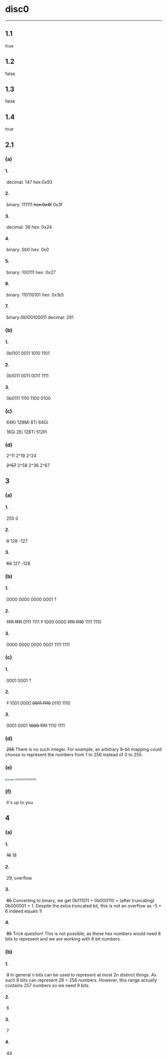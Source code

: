 # disc0

------

## 1.1

true

## 1.2

false

## 1.3

false

## 1.4

true

## 2.1

### 	(a)

#### 	1.

​	decimal: 147	hex:0x93

#### 	2.

​	binary: 111111	~~hex:0x4f~~  0x3f

#### 	3.

​	decimal: 36	hex: 0x24

#### 	4.

​	binary: 0b0	hex: 0x0

#### 	5.

​	binary: 100111	hex: 0x27

#### 	6.

​	binary: 110110101	hex: 0x1b5

#### 	7.

​	binary:0b100100011 	decimal: 291

### 	(b)

#### 	1.

​	0b1101 0011 1010 1101

#### 	2.

​	0b1011 0011 0011 1111

#### 	3.

​	0b0111 1110 1100 0100

### 	(c)

​	64Ki	128Mi	8Ti	64Gi

​	16Gi	2Ei	128Ti	512Pi

### 	(d)

​	2^11	2^19	2^24

​	~~2^57~~  2^58	2^36	2^67

## 3

### 	(a)

#### 	1.

​	255  0

#### 	2.

​	~~0~~  128  -127

#### 	3.

​	~~63~~  127  -128

### 	(b)

#### 	1.

​	0000 0000	0000 0001	?

#### 	2.

​	~~1111 1111~~	0111 1111	~~?~~  1000 0000	~~1111 1110~~  1111 1110

#### 	3.

​	0000 0000	0000 0001	1111 1111

### 	(c)

#### 	1.

​	0001 0001	?

#### 	2.

​	~~?~~  1001 0000	~~0011 1110~~  0110 1110

#### 	3.

​	0001 0001	~~1000 1111~~  1110 1111

### 	(d)

​	~~255~~  There is no such integer. For example, an arbitrary 8-bit mapping could choose 	to represent the numbers from 1 to 256 instead of 0 to 255.

### 	(e)

​	<img src="C:\Users\Guosheng_W\AppData\Roaming\Typora\typora-user-images\image-20220412140155149.png" alt="image-20220412140155149" style="zoom:50%;" />

### 	(f)

​	it's up to you

## 4

### 	(a)

#### 	1.

​	~~16~~  18

#### 	2.

​	29, overflow

#### 	3.

​	~~65~~  Converting to binary, we get 0b111011 + 0b000110 = (after truncating) 0b000001 	= 1. Despite the extra truncated bit, this is not an overflow as -5 + 6 indeed equals 1!

#### 	4.

​	~~85~~  Trick question! This is not possible, as these hex numbers would need 8 bits to 	represent and we are working with 6 bit numbers.

### 	(b)

#### 	1.

​	~~3~~  In general n bits can be used to represent at most 2n distinct things. As such 8     	bits can represent 28 = 256 numbers. However, this range actually contains 257 	   	numbers so we need 9 bits.

#### 	2.

​	6

#### 	3.

​	7

#### 	4.

​	44